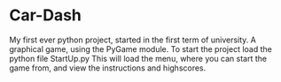 # Car-Dash
My first ever python project, started in the first term of university. A graphical game, using the PyGame module.
To start the project load the python file StartUp.py
This will load the menu, where you can start the game from, and view the instructions and highscores.
